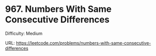 # 967. Numbers With Same Consecutive Differences

Difficulty: Medium

URL: https://leetcode.com/problems/numbers-with-same-consecutive-differences

